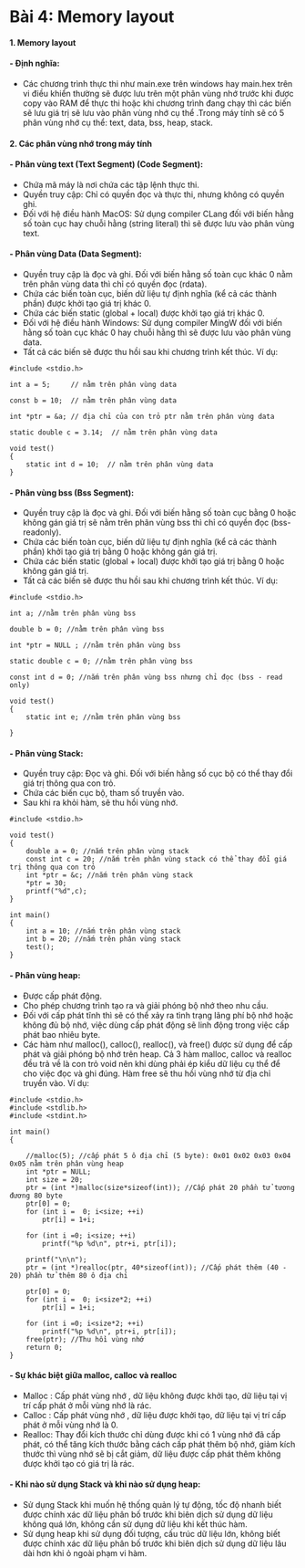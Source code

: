 # Bài 4: Memory layout
#### 1. Memory layout
#### - Định nghĩa:
- Các chương trình thực thi như main.exe trên windows hay main.hex trên vi điều khiển thường sẽ được lưu trên một phân vùng nhớ trước khi được copy vào RAM để thực thi hoặc khi chương trình đang chạy thì các biến sẽ lưu giá trị sẽ lưu vào phân vùng nhớ cụ thể .Trong máy tính sẽ có 5 phân vùng nhớ cụ thể: text, data, bss, heap, stack.

#### 2. Các phân vùng nhớ trong máy tính
#### - Phân vùng text (Text Segment) (Code Segment): 
- Chứa mã máy là nơi chứa các tập lệnh thực thi.
- Quyền truy cập: Chỉ có quyền đọc và thực thi, nhưng không có quyền ghi.
- Đối với hệ điều hành MacOS: Sử dụng compiler CLang đối với biến hằng số toàn cục hay chuỗi hằng (string literal) thì sẽ được lưu vào phân vùng text.
#### - Phân vùng Data  (Data Segment): 
- Quyền truy cập là đọc và ghi. Đối với biến hằng số toàn cục khác 0 nằm trên phân vùng data thì chỉ có quyền đọc (rdata).
- Chứa các biến toàn cục, biến dữ liệu tự định nghĩa (kể cả các thành phần) được khởi tạo giá trị khác 0.
- Chứa các biến static (global + local) được khởi tạo giá trị khác 0.
- Đối với hệ điều hành Windows: Sử dụng compiler MingW đối với biến hằng số toàn cục khác 0 hay chuỗi hằng thì sẽ được lưu vào phân vùng data.
- Tất cả các biến sẽ được thu hồi sau khi chương trình kết thúc.
Ví dụ:
```
#include <stdio.h>

int a = 5;     // nằm trên phân vùng data

const b = 10;  // nằm trên phân vùng data

int *ptr = &a; // địa chỉ của con trỏ ptr nằm trên phân vùng data

static double c = 3.14;  // nằm trên phân vùng data

void test()
{
    static int d = 10;  // nằm trên phân vùng data
}
```
#### - Phân vùng bss (Bss Segment):
- Quyền truy cập là đọc và ghi. Đối với biến hằng số toàn cục bằng 0 hoặc không gán giá trị sẽ nằm trên phân vùng bss thì chỉ có quyền đọc (bss-readonly).
- Chứa các biến toàn cục, biến dữ liệu tự định nghĩa (kể cả các thành phần) khởi tạo giá trị bằng 0 hoặc không gán giá trị.
- Chứa các biến static (global + local) được khởi tạo giá trị bằng 0 hoặc không gán giá trị.
- Tất cả các biến sẽ được thu hồi sau khi chương trình kết thúc.
Ví dụ:
```
#include <stdio.h>

int a; //nằm trên phân vùng bss

double b = 0; //nằm trên phân vùng bss

int *ptr = NULL ; //nằm trên phân vùng bss

static double c = 0; //nằm trên phân vùng bss

const int d = 0; //nắm trên phân vùng bss nhưng chỉ đọc (bss - read only)

void test()
{
    static int e; //nằm trên phân vùng bss

}
```
#### - Phân vùng Stack:
- Quyền truy cập: Đọc và ghi. Đối với biến hằng số cục bộ có thể thay đổi giá trị thông qua con trỏ.
- Chứa các biến cục bộ, tham số truyền vào.
- Sau khi ra khỏi hàm, sẽ thu hồi vùng nhớ.

```
#include <stdio.h>

void test()
{
    double a = 0; //nắm trên phân vùng stack
    const int c = 20; //nắm trên phân vùng stack có thể thay đổi giá trị thông qua con trỏ
    int *ptr = &c; //nắm trên phân vùng stack
    *ptr = 30;
    printf("%d",c);
}

int main()
{
    int a = 10; //nắm trên phân vùng stack
    int b = 20; //nắm trên phân vùng stack
    test();
}
```
#### - Phân vùng heap:
- Được cấp phát động.
- Cho phép chương trình tạo ra và giải phóng bộ nhớ theo nhu cầu.
- Đối với cấp phát tĩnh thì sẽ có thể xảy ra tình trạng lãng phí bộ nhớ hoặc không đủ bộ nhớ, việc dùng cấp phát động sẽ linh động trong việc cấp phát bao nhiêu byte.
- Các hàm như malloc(), calloc(), realloc(), và free() được sử dụng để cấp phát và giải phóng bộ nhớ trên heap. Cả 3 hàm malloc, calloc và realloc đều trả về là con trỏ void nên khi dùng phải ép kiểu dữ liệu cụ thể để cho việc đọc và ghi đúng. Hàm free sẽ thu hồi vùng nhớ từ địa chỉ truyền vào.
Ví dụ:
```
#include <stdio.h>
#include <stdlib.h>
#include <stdint.h>

int main()
{
   
    //malloc(5); //cấp phát 5 ô địa chỉ (5 byte): 0x01 0x02 0x03 0x04 0x05 nằm trên phân vùng heap
    int *ptr = NULL;
    int size = 20;
    ptr = (int *)malloc(size*sizeof(int)); //Cấp phát 20 phần tử tương đương 80 byte
    ptr[0] = 0;
    for (int i =  0; i<size; ++i)
        ptr[i] = 1+i;

    for (int i =0; i<size; ++i)
        printf("%p %d\n", ptr+i, ptr[i]);

    printf("\n\n");
    ptr = (int *)realloc(ptr, 40*sizeof(int)); //Cấp phát thêm (40 - 20) phần tử thêm 80 ô địa chỉ
  
    ptr[0] = 0;
    for (int i =  0; i<size*2; ++i)
        ptr[i] = 1+i;

    for (int i =0; i<size*2; ++i)
        printf("%p %d\n", ptr+i, ptr[i]);
    free(ptr); //Thu hồi vùng nhớ
    return 0;
}
```
#### - Sự khác biệt giữa malloc, calloc và realloc
- Malloc : Cấp phát vùng nhớ , dữ liệu không được khởi tạo, dữ liệu tại vị trí cấp phát ở mỗi vùng nhớ là rác.
- Calloc : Cấp phát vùng nhớ , dữ liệu được khởi tạo, dữ liệu tại vị trí cấp phát ở mỗi vùng nhớ là 0.
- Realloc: Thay đổi kích thước chỉ dùng được khi có 1 vùng nhớ đã cấp phát, có thể tăng kích thước bằng cách cấp phát thêm bộ nhớ, giảm kích thước thì vùng nhớ sẽ bị cắt giảm, dữ liệu được cấp phát thêm không được khởi tạo có giá trị là rác.
#### - Khi nào sử dụng Stack và khi nào sử dụng heap:
- Sử dụng Stack khi muốn hệ thống quản lý tự động, tốc độ nhanh biết được chính xác dữ liệu phân bố trước khi biên dịch sử dụng dữ liệu không quá lớn, không cần sử dụng dữ liệu khi kết thúc hàm.
- Sử dụng heap khi sử dụng đối tượng, cấu trúc dữ liệu lớn, không biết được chính xác dữ liệu phân bố trước khi biên dịch sử dụng dữ liệu lâu dài hơn khi ỏ ngoài phạm vi hàm. 
